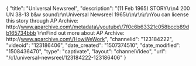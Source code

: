 {
    "title": "Universal Newsreel",
    "description": "(11 Feb 1965) STORY\r\n4 200 UN 38-13 b&w sound\r\nUniversal Newsreel 1965\r\n\r\n\r\nYou can license this story through AP Archive: http:\/\/www.aparchive.com\/metadata\/youtube\/7f0c6b63321c058bccb89db165734bbb \r\nFind out more about AP Archive: http:\/\/www.aparchive.com\/HowWeWork",
    "channelid": "123184222",
    "videoid": "123186406",
    "date_created": "1507374510",
    "date_modified": "1508436470",
    "type": "captivate",
    "layout": "channelVideo",
    "url": "\/c1\/universal-newsreel\/123184222-123186406"
}